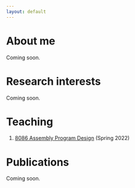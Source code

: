 ```yaml
---
layout: default
---
```

# About me
Coming soon.

# Research interests
Coming soon.

# Teaching
1. [8086 Assembly Program Design](./Teaching/Assembly/Spring2022.md) (Spring 2022)

# Publications
Coming soon.

